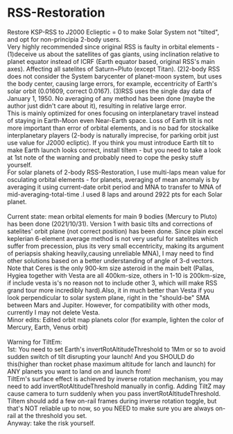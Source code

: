 # RSS-Restoration
Restore KSP-RSS to J2000 Eclieptic = 0 to make Solar System not "tilted", and opt for non-principia 2-body users.<br>
Very highly recommended since original RSS is faulty in orbital elements - (1)deceive us about the satellites of gas giants, using inclination relative to planet equator instead of ICRF (Earth equator based, original RSS's main axes). Affecting all satelites of Saturn~Pluto (except Titan). (2)2-body RSS does not consider the System barycenter of planet-moon system, but uses the body center, causing large errors, for example, eccentricity of Earth's solar orbit (0.01609, correct 0.0167). (3)RSS uses the single day data of January 1, 1950. No averaging of any method has been done (maybe the author just didn't care about it), resulting in relative large error.<br>
This is mainly optimized for ones focusing on interplanetary travel instead of staying in Earth-Moon even Near-Earth space. Loss of Earth tilt is not more important than error of orbital elements, and is no bad for stockalike interplanetary players (2-body is naturally imprecise, for parking orbit just use value for J2000 ecliptic). If you think you must introduce Earth tilt to make Earth launch looks correct, install tiltem - but you need to take a look at 1st note of the warning and probably need to cope the pesky stuff yourself.<br>
For solar planets of 2-body RSS-Restoration, I use multi-laps mean value for osculating orbital elements - for planets, averaging of mean anomaly is by averaging it using current-date orbit period and MNA to transfer to MNA of mid-averaging-total-time .I used 8 laps and around 2922 pts for each Solar planet.<br><br>
Current state: mean orbital elements for main 9 bodies (Mercury to Pluto) has been done (2021/10/31). Version 1 with basic tilts and corrections of satelites' orbit plane (not correct position) has been done.
Since plain excel keplerian 6-element average method is not very useful for satelites which suffer from precession, plus its very small eccentricity, making its argument of periapsis shaking heavily,causing unreliable MNA), I may need to find other solutions based on a better understanding of angle of 3-d vectors. <br>
Note that Ceres is the only 900-km size asteroid in the main belt (Pallas, Hygiea together with Vesta are all 400km-size, others in 1-10 is 200km-size, if include vesta is's no reason not to include other 3, which will make RSS grand tour more incredibly hard).Also, it in much better than Vesta if you look perpendicular to solar system plane, right in the "should-be" SMA between Mars and Jupiter. However, for compatibility with other mods, currently I may not delete Vesta.<br>
Minor edits: Edited orbit map planets color (for example, lighten the color of Mercury, Earth, Venus orbit)<br><br>
Warning for TiltEm:<br>
1st: You need to set Earth's invertRotAltitudeThreshold to 1Mm or so to avoid sudden switch of tilt disrupting your launch! And you SHOULD do this(higher than rocket phase maximum altitude for lanch and launch) for ANY planets you want to land on and launch from!<br>
TiltEm's surface effect is achieved by inverse rotation mechanism, you may need to add invertRotAltitudeThreshold manually in config. Adding TiltZ may cause camera to turn suddenly when you pass invertRotAltitudeThreshold. Tiltem should add a few on-rail frames during inverse rotation toggle, but that's NOT reliable up to now, so you NEED to make sure you are always on-rail at the threshold you set.<br>
Anyway: take the risk yourself.
